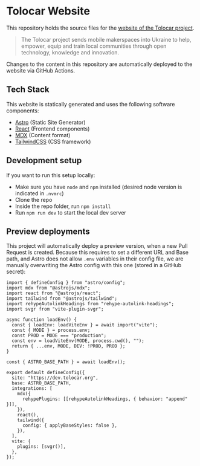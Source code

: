 # Tolocar Website

This repository holds the source files for the [website of the Tolocar project](https://www.tolocar.org).

>The Tolocar project sends mobile makerspaces into Ukraine to help, empower, equip and train local communities through open technology, knowledge and innovation.

Changes to the content in this repository are automatically deployed to the website via GitHub Actions.

## Tech Stack
This website is statically generated and uses the following software components:
- [Astro](https://astro.build/) (Static Site Generator)
- [React](https://reactjs.org/) (Frontend components)
- [MDX](https://mdxjs.com/) (Content format)
- [TailwindCSS](https://tailwindcss.com/) (CSS framework)

## Development setup
If you want to run this setup locally:
- Make sure you have `node` and `npm` installed (desired node version is indicated in `.nvmrc`)
- Clone the repo
- Inside the repo folder, run `npm install`
- Run `npm run dev` to start the local dev server

## Preview deployments
This project will automatically deploy a preview version, when a new Pull Request is created. Because this requires to set a different URL and Base path, and Astro does not allow `.env` variables in their config file, we are manually overwriting the Astro config with this one (stored in a GitHub secret):

```
import { defineConfig } from "astro/config";
import mdx from "@astrojs/mdx";
import react from "@astrojs/react";
import tailwind from "@astrojs/tailwind";
import rehypeAutolinkHeadings from "rehype-autolink-headings";
import svgr from "vite-plugin-svgr";

async function loadEnv() {
  const { loadEnv: loadViteEnv } = await import("vite");
  const { MODE } = process.env;
  const PROD = MODE === "production";
  const env = loadViteEnv(MODE, process.cwd(), "");
  return { ...env, MODE, DEV: !PROD, PROD };
}

const { ASTRO_BASE_PATH } = await loadEnv();

export default defineConfig({
  site: "https://dev.tolocar.org",
  base: ASTRO_BASE_PATH,
  integrations: [
    mdx({
      rehypePlugins: [[rehypeAutolinkHeadings, { behavior: "append" }]],
    }),
    react(),
    tailwind({
      config: { applyBaseStyles: false },
    }),
  ],
  vite: {
    plugins: [svgr()],
  },
});
```
